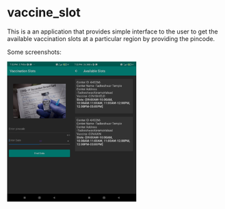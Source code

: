 # vaccine_slot

This is a an application that provides simple interface to the user to get the available vaccination slots at a particular region by providing the pincode.

Some screenshots:
<div style="display:flex">
<img src="./lib/assets/forReadme1.jpg" alt="My cool logo" style="width:30%;height:30%">
<img src="./lib/assets/forReadme2.jpg" alt="My cool logo" style="width:30%;height:30%">
</div>
